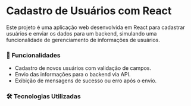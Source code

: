 # Cadastro de Usuários com React

Este projeto é uma aplicação web desenvolvida em React para cadastrar usuários e enviar os dados para um backend, simulando uma funcionalidade de gerenciamento de informações de usuários.

### 🚀 Funcionalidades
- Cadastro de novos usuários com validação de campos.
- Envio das informações para o backend via API.
- Exibição de mensagens de sucesso ou erro após o envio.

### 🛠️ Tecnologias Utilizadas

